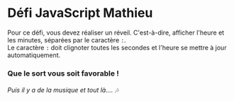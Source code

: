 # Défi JavaScript Mathieu

Pour ce défi, vous devez réaliser un réveil. C'est-à-dire, afficher l'heure et les minutes, séparées par le caractère `:`.  
Le caractère `:` doit clignoter toutes les secondes et l'heure se mettre à jour automatiquement.

### Que le sort vous soit favorable !
###### Puis il y a de la musique et tout là.... 🎶
